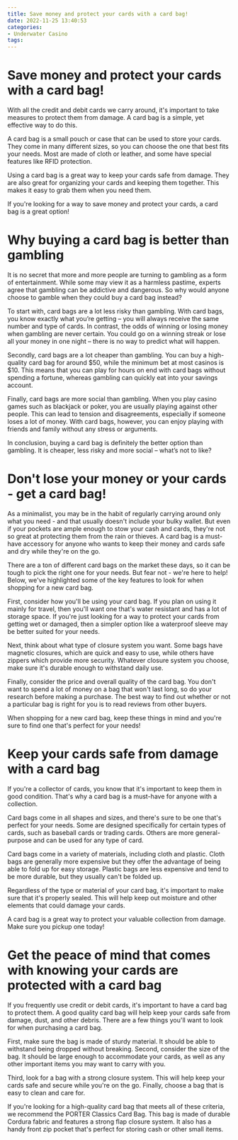 ```yaml
---
title: Save money and protect your cards with a card bag!
date: 2022-11-25 13:40:53
categories:
- Underwater Casino
tags:
---
```



#  Save money and protect your cards with a card bag!

With all the credit and debit cards we carry around, it's important to take measures to protect them from damage. A card bag is a simple, yet effective way to do this.

A card bag is a small pouch or case that can be used to store your cards. They come in many different sizes, so you can choose the one that best fits your needs. Most are made of cloth or leather, and some have special features like RFID protection.

Using a card bag is a great way to keep your cards safe from damage. They are also great for organizing your cards and keeping them together. This makes it easy to grab them when you need them.

If you're looking for a way to save money and protect your cards, a card bag is a great option!

#  Why buying a card bag is better than gambling 

It is no secret that more and more people are turning to gambling as a form of entertainment. While some may view it as a harmless pastime, experts agree that gambling can be addictive and dangerous. So why would anyone choose to gamble when they could buy a card bag instead?

To start with, card bags are a lot less risky than gambling. With card bags, you know exactly what you’re getting – you will always receive the same number and type of cards. In contrast, the odds of winning or losing money when gambling are never certain. You could go on a winning streak or lose all your money in one night – there is no way to predict what will happen.

Secondly, card bags are a lot cheaper than gambling. You can buy a high-quality card bag for around $50, while the minimum bet at most casinos is $10. This means that you can play for hours on end with card bags without spending a fortune, whereas gambling can quickly eat into your savings account.

Finally, card bags are more social than gambling. When you play casino games such as blackjack or poker, you are usually playing against other people. This can lead to tension and disagreements, especially if someone loses a lot of money. With card bags, however, you can enjoy playing with friends and family without any stress or arguments.

In conclusion, buying a card bag is definitely the better option than gambling. It is cheaper, less risky and more social – what’s not to like?

#  Don't lose your money or your cards - get a card bag!

As a minimalist, you may be in the habit of regularly carrying around only what you need - and that usually doesn't include your bulky wallet. But even if your pockets are ample enough to stow your cash and cards, they're not so great at protecting them from the rain or thieves. A card bag is a must-have accessory for anyone who wants to keep their money and cards safe and dry while they're on the go.

There are a ton of different card bags on the market these days, so it can be tough to pick the right one for your needs. But fear not - we're here to help! Below, we've highlighted some of the key features to look for when shopping for a new card bag.

First, consider how you'll be using your card bag. If you plan on using it mainly for travel, then you'll want one that's water resistant and has a lot of storage space. If you're just looking for a way to protect your cards from getting wet or damaged, then a simpler option like a waterproof sleeve may be better suited for your needs.

Next, think about what type of closure system you want. Some bags have magnetic closures, which are quick and easy to use, while others have zippers which provide more security. Whatever closure system you choose, make sure it's durable enough to withstand daily use.

Finally, consider the price and overall quality of the card bag. You don't want to spend a lot of money on a bag that won't last long, so do your research before making a purchase. The best way to find out whether or not a particular bag is right for you is to read reviews from other buyers.

When shopping for a new card bag, keep these things in mind and you're sure to find one that's perfect for your needs!

#  Keep your cards safe from damage with a card bag 

If you're a collector of cards, you know that it's important to keep them in good condition. That's why a card bag is a must-have for anyone with a collection. 

Card bags come in all shapes and sizes, and there's sure to be one that's perfect for your needs. Some are designed specifically for certain types of cards, such as baseball cards or trading cards. Others are more general-purpose and can be used for any type of card. 

Card bags come in a variety of materials, including cloth and plastic. Cloth bags are generally more expensive but they offer the advantage of being able to fold up for easy storage. Plastic bags are less expensive and tend to be more durable, but they usually can't be folded up. 

Regardless of the type or material of your card bag, it's important to make sure that it's properly sealed. This will help keep out moisture and other elements that could damage your cards. 

A card bag is a great way to protect your valuable collection from damage. Make sure you pickup one today!

#  Get the peace of mind that comes with knowing your cards are protected with a card bag

If you frequently use credit or debit cards, it's important to have a card bag to protect them. A good quality card bag will help keep your cards safe from damage, dust, and other debris. There are a few things you'll want to look for when purchasing a card bag.

First, make sure the bag is made of sturdy material. It should be able to withstand being dropped without breaking. Second, consider the size of the bag. It should be large enough to accommodate your cards, as well as any other important items you may want to carry with you.

Third, look for a bag with a strong closure system. This will help keep your cards safe and secure while you're on the go. Finally, choose a bag that is easy to clean and care for.

If you're looking for a high-quality card bag that meets all of these criteria, we recommend the PORTER Classics Card Bag. This bag is made of durable Cordura fabric and features a strong flap closure system. It also has a handy front zip pocket that's perfect for storing cash or other small items.